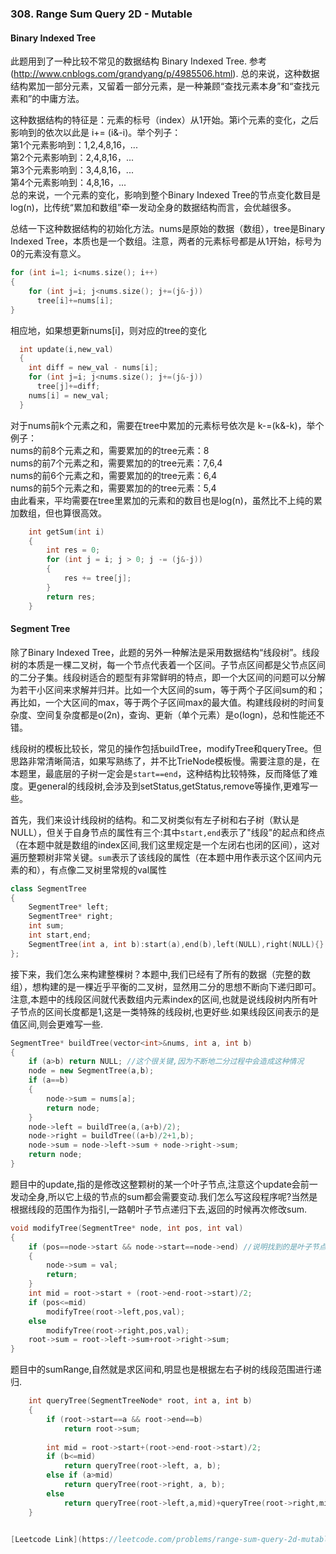 ### 308. Range Sum Query 2D - Mutable

#### Binary Indexed Tree
此题用到了一种比较不常见的数据结构 Binary Indexed Tree. 参考(http://www.cnblogs.com/grandyang/p/4985506.html). 总的来说，这种数据结构累加一部分元素，又留着一部分元素，是一种兼顾“查找元素本身”和“查找元素和”的中庸方法。

这种数据结构的特征是：元素的标号（index）从1开始。第i个元素的变化，之后影响到的依次以此是 i+= (i&-i)。举个列子：     
第1个元素影响到：1,2,4,8,16，...      
第2个元素影响到：2,4,8,16，...   
第3个元素影响到：3,4,8,16，...   
第4个元素影响到：4,8,16，...   
总的来说，一个元素的变化，影响到整个Binary Indexed Tree的节点变化数目是 log(n)，比传统“累加和数组”牵一发动全身的数据结构而言，会优越很多。

总结一下这种数据结构的初始化方法。nums是原始的数据（数组），tree是Binary Indexed Tree，本质也是一个数组。注意，两者的元素标号都是从1开始，标号为0的元素没有意义。
```cpp
for (int i=1; i<nums.size(); i++)
{
    for (int j=i; j<nums.size(); j+=(j&-j))
      tree[i]+=nums[i];
}
```
相应地，如果想更新nums[i]，则对应的tree的变化
```cpp
  int update(i,new_val)
  {
    int diff = new_val - nums[i];
    for (int j=i; j<nums.size(); j+=(j&-j))
      tree[j]+=diff;  
    nums[i] = new_val;  
  }
```
对于nums前k个元素之和，需要在tree中累加的元素标号依次是 k-=(k&-k)，举个例子：    
nums的前8个元素之和，需要累加的的tree元素：8   
nums的前7个元素之和，需要累加的的tree元素：7,6,4   
nums的前6个元素之和，需要累加的的tree元素：6,4   
nums的前5个元素之和，需要累加的的tree元素：5,4   
由此看来，平均需要在tree里累加的元素和的数目也是log(n)，虽然比不上纯的累加数组，但也算很高效。
```cpp
    int getSum(int i)
    {
        int res = 0;
        for (int j = i; j > 0; j -= (j&-j)) 
        {
            res += tree[j];
        }
        return res;        
    }
```

#### Segment Tree
除了Binary Indexed Tree，此题的另外一种解法是采用数据结构“线段树”。线段树的本质是一棵二叉树，每一个节点代表着一个区间。子节点区间都是父节点区间的二分子集。线段树适合的题型有非常鲜明的特点，即一个大区间的问题可以分解为若干小区间来求解并归并。比如一个大区间的sum，等于两个子区间sum的和；再比如，一个大区间的max，等于两个子区间max的最大值。构建线段树的时间复杂度、空间复杂度都是o(2n)，查询、更新（单个元素）是o(logn)，总和性能还不错。

线段树的模板比较长，常见的操作包括buildTree，modifyTree和queryTree。但思路非常清晰简洁，如果写熟练了，并不比TrieNode模板慢。需要注意的是，在本题里，最底层的子树一定会是```start==end```，这种结构比较特殊，反而降低了难度。更general的线段树,会涉及到setStatus,getStatus,remove等操作,更难写一些。

首先，我们来设计线段树的结构。和二叉树类似有左子树和右子树（默认是NULL），但关于自身节点的属性有三个:其中```start,end```表示了"线段"的起点和终点（在本题中就是数组的index区间,我们这里规定是一个左闭右也闭的区间），这对遍历整颗树非常关键。```sum```表示了该线段的属性（在本题中用作表示这个区间内元素的和），有点像二叉树里常规的val属性
```cpp
class SegmentTree
{
    SegmentTree* left;
    SegmentTree* right;
    int sum;
    int start,end;
    SegmentTree(int a, int b):start(a),end(b),left(NULL),right(NULL){}
};
```
接下来，我们怎么来构建整棵树？本题中,我们已经有了所有的数据（完整的数组），想构建的是一棵近乎平衡的二叉树，显然用二分的思想不断向下递归即可。注意,本题中的线段区间就代表数组内元素index的区间,也就是说线段树内所有叶子节点的区间长度都是1,这是一类特殊的线段树,也更好些.如果线段区间表示的是值区间,则会更难写一些.
```cpp
SegmentTree* buildTree(vector<int>&nums, int a, int b)
{    
    if (a>b) return NULL; //这个很关键,因为不断地二分过程中会造成这种情况
    node = new SegmentTree(a,b);
    if (a==b)
    {
        node->sum = nums[a];
        return node;
    }    
    node->left = buildTree(a,(a+b)/2);
    node->right = buildTree((a+b)/2+1,b);
    node->sum = node->left->sum + node->right->sum;
    return node;    
}
```
题目中的update,指的是修改这整颗树的某一个叶子节点,注意这个update会前一发动全身,所以它上级的节点的sum都会需要变动.我们怎么写这段程序呢?当然是根据线段的范围作为指引,一路朝叶子节点递归下去,返回的时候再次修改sum.
```cpp
void modifyTree(SegmentTree* node, int pos, int val)
{
    if (pos==node->start && node->start==node->end) //说明找到的是叶子节点
    {
        node->sum = val;
        return;
    }
    int mid = root->start + (root->end-root->start)/2;
    if (pos<=mid)
        modifyTree(root->left,pos,val);
    else
        modifyTree(root->right,pos,val);
    root->sum = root->left->sum+root->right->sum;
}
```
题目中的sumRange,自然就是求区间和,明显也是根据左右子树的线段范围进行递归.
```cpp
    int queryTree(SegmentTreeNode* root, int a, int b)
    {
        if (root->start==a && root->end==b) 
            return root->sum;
        
        int mid = root->start+(root->end-root->start)/2;
        if (b<=mid)
            return queryTree(root->left, a, b);
        else if (a>mid)
            return queryTree(root->right, a, b);
        else
            return queryTree(root->left,a,mid)+queryTree(root->right,mid+1,b);
    }


[Leetcode Link](https://leetcode.com/problems/range-sum-query-2d-mutable/)
